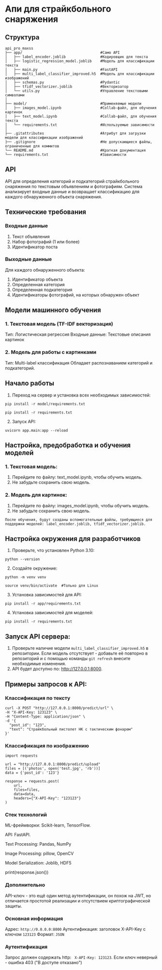 # Апи для страйкбольного снаряжения

## Структура 

```
api_pro_maxss
├── app/                                    #Само API 
│   ├── label_encoder.joblib                #Кодировщик для текста
│   ├── logistic_regression_model.joblib    #Модель для классификации текста
│   ├── main.py                             #FastAPI
│   ├── multi_label_classifier_improved.h5  #Модель для классификации изображений
│   ├── schemas.py                          #Pydantic
│   ├── tfidf_vectorizer.joblib             #Векторизатор
│   └── utils.py                            #Управление текстовыми символами
│
├── model/                                  #Применяемые модели
│   ├── images_model.ipynb                  #Collab-файл, для обучения картинок
│   ├── text_model.ipynb                    #Collab-файл, для обучения текста
│   └── requirements.txt                    #Используемые зависимости
│ 
├── .gitattributes                          #Атрибут для загрузки модели для классификации изображений
├── .gitignore                              #Не допускающиеся файлы, ограниченные для коммитов
└── README.md                               #Краткая документация
└── requirements.txt                        #Зависимости 
```


<!--Установка-->

## API 

API для определения категорий и подкатегорий страйкбольного снаряжения по текстовым объявлениям и фотографиям. Система анализирует входные данные и возвращает классификацию для каждого обнаруженного объекта снаряжения.

## Технические требования

### Входные данные
  
  1. Текст объявления
  2. Набор фотографий (1 или более)
  3. Идентификатор поста

### Выходные данные
Для каждого обнаруженного объекта:
  1. Идентификатор объекта
  2. Определенная категория
  3. Определенная подкатегория
  4. Идентификаторы фотографий, на которых обнаружен объект

## Модели машинного обучения

### 1. Текстовая модель (TF-IDF векторизация)
Тип: Логистическая регрессия
Входные данные: Текстовые описания картинок

### 2. Модель для работы с картинками
Тип: Multi-label классификация
Обладает распознаванием категорий и подкатегорий.

## Начало работы

1. Переход на сервер и установка всех необходимых зависимостей:

```
pip install -r model/requirements.txt
```

```
pip install -r requirements.txt
```

2. Запуск API:
```
uvicorn app.main:app --reload
```
## Настройка, предобработка и обучения моделей

### 1. Текстовая модель:

1. Перейдите по файлу: text_model.ipynb, чтобы обучить модель.
2. Не забудьте сохранить свою модель.

### 2. Модель для картинок:

1. Перейдите по файлу: images_model.ipynb, чтобы обучить модель.
2. Не забудьте сохранить свою модель.

```
После обучения, будут созданы вспомогательные файлы, требующиеся для поддержки моделей: label_encoder.joblib, tfidf_vectorizer.joblib. 
```


## Настройка окружения для разработчиков

1. Проверьте, что установлен Python 3.10:
```
python --version
```
2. Создайте окружение:
```
python -m venv venv
```
```
source venv/bin/activate  #Только для Linux
```

3. Установка зависимостей для API:
```
pip install -r app/requirements.txt
```
4. Установка зависимостей для моделей:
```
pip install -r requirements.txt
```

## Запуск API сервера:
1. Проверьте наличие модели ``` multi_label_classifier_improved.h5 ``` в репозитории. Если модель отсутствует - добавьте её повторно в репозиторий и с помощью команды ```git refresh``` внесите необходимые изменения.
2. API будет доступно по: http://127.0.0.1:8000.

## Примеры запросов к API:

### Классификация по тексту 
```
curl -X POST "http://127.0.0.1:8000/predict/url" \
-H "X-API-Key: 123123" \
-H "Content-Type: application/json" \
-d '{
  "post_id": "123",
  "text": "Страйкбольный пистолет HK с тактическим фонарем"
}'
```
### Классификация по изображению

```
import requests

url = "http://127.0.0.1:8000/predict/upload"
files = [('photos', open('test.jpg', 'rb'))]
data = {'post_id': '123'}

response = requests.post(
    url,
    files=files,
    data=data,
    headers={"X-API-Key": "123123"}
)
```

### Стек технологий

ML-фреймворки: Scikit-learn, TensorFlow.

API: FastAPI.

Text Processing: Pandas, NumPy

Image Processing: pillow, OpenCV

Model Serialization: Joblib, HDF5

print(response.json())

### Дополнительно

API-ключ - это ещё один метод аутентификации, он похож на JWT, но отличается простотой реализации и отсутствием криптографической защиты. 

### Основная информация

Адрес: ``` http://0.0.0.0:8000 ```
Аутентификация: заголовок X-API-Key с ключом ```123123```
Формат: ``` JSON ```

### Аутентификация

Запрос должен содержать http: ``` X-API-Key: 123123```. Если ключ неверный - ошибка 403 ("В доступе отказано")
